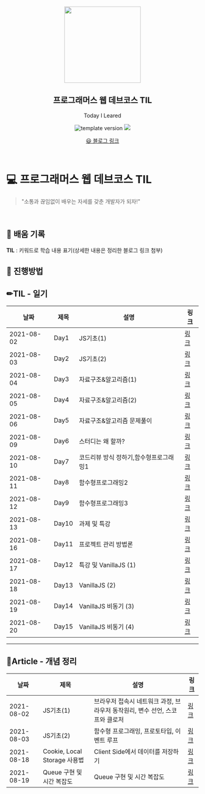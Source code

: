 <br/>
<p align="middle" >
  <img width="200px;" src="./src/images/prgms-logo.png"/>
</p>
<h2 align="middle">프로그래머스 웹 데브코스 TIL</h2>
<p align="middle">Today I Leared</p>
<p align="middle">
  <img src="https://img.shields.io/badge/version-1.0.0-blue?style=flat-square" alt="template version"/>
  <img src="https://img.shields.io/badge/language-md-md.svg?style=flat-square"/>
</p>

<p align="middle">
  <a href="https://ghost4551.tistory.com/">😃 블로그 링크</a>  
</p>

<br/>

# 💻 프로그래머스 웹 데브코스 TIL

> "소통과 끊임없이 배우는 자세를 갖춘 개발자가 되자!"

<br/>

## 📌 배움 기록

**TIL** : 키워드로 학습 내용 표기(상세한 내용은 정리한 블로그 링크 첨부)

## 🚀 진행방법

## ✏TIL - 일기

| 날짜       | 제목  | 설명                                   | 링크                                      |
| ---------- | ----- | -------------------------------------- | ----------------------------------------- |
| 2021-08-02 | Day1  | JS기초(1)                              | [링크](https://ghost4551.tistory.com/119) |
| 2021-08-03 | Day2  | JS기초(2)                              | [링크](https://ghost4551.tistory.com/120) |
| 2021-08-04 | Day3  | 자료구조&알고리즘(1)                   | [링크](https://ghost4551.tistory.com/121) |
| 2021-08-05 | Day4  | 자료구조&알고리즘(2)                   | [링크](https://ghost4551.tistory.com/122) |
| 2021-08-06 | Day5  | 자료구조&알고리즘 문제풀이             | [링크](https://ghost4551.tistory.com/123) |
| 2021-08-09 | Day6  | 스터디는 왜 할까?                      | [링크](https://ghost4551.tistory.com/124) |
| 2021-08-10 | Day7  | 코드리뷰 방식 정하기,함수형프로그래밍1 | [링크](https://ghost4551.tistory.com/125) |
| 2021-08-11 | Day8  | 함수형프로그래밍2                      | [링크](https://ghost4551.tistory.com/126) |
| 2021-08-12 | Day9  | 함수형프로그래밍3                      | [링크](https://ghost4551.tistory.com/127) |
| 2021-08-13 | Day10 | 과제 및 특강                           | [링크](https://ghost4551.tistory.com/128) |
| 2021-08-16 | Day11 | 프로젝트 관리 방법론                   | [링크](https://ghost4551.tistory.com/129) |
| 2021-08-17 | Day12 | 특강 및 VanillaJS (1)                  | [링크](https://ghost4551.tistory.com/130) |
| 2021-08-18 | Day13 | VanillaJS (2)                          | [링크](https://ghost4551.tistory.com/131) |
| 2021-08-19 | Day14 | VanillaJS 비동기 (3)                   | [링크](https://ghost4551.tistory.com/134) |
| 2021-08-20 | Day15 | VanillaJS 비동기 (4)                   | [링크](https://ghost4551.tistory.com/137) |

---

## 📖Article - 개념 정리

| 날짜       | 제목                         | 설명                                                                         | 링크                                      |
| ---------- | ---------------------------- | ---------------------------------------------------------------------------- | ----------------------------------------- |
| 2021-08-02 | JS기초(1)                    | 브라우저 접속시 네트워크 과정, 브라우저 동작원리, 변수 선언, 스코프와 클로저 | [링크](https://ghost4551.tistory.com/117) |
| 2021-08-03 | JS기초(2)                    | 함수형 프로그래밍, 프로토타입, 이벤트 루프                                   | [링크](https://ghost4551.tistory.com/118) |
| 2021-08-18 | Cookie, Local Storage 사용법 | Client Side에서 데이터를 저장하기                                            | [링크](https://ghost4551.tistory.com/132) |
| 2021-08-19 | Queue 구현 및 시간 복잡도    | Queue 구현 및 시간 복잡도                                                    | [링크](https://ghost4551.tistory.com/133) |
